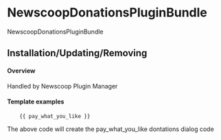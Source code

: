 NewscoopDonationsPluginBundle
===================

NewscoopDonationsPluginBundle

## Installation/Updating/Removing
#### Overview

Handled by Newscoop Plugin Manager

#### Template examples

```
    {{ pay_what_you_like }}
```

The above code will create the pay_what_you_like dontations dialog code


